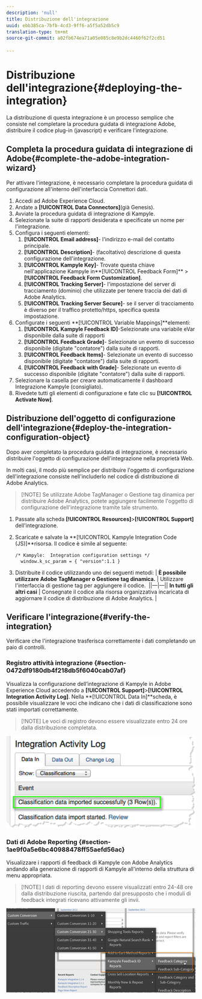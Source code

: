 ```yaml
---
description: 'null'
title: Distribuzione dell'integrazione
uuid: ebb385ca-7bfb-4cd3-9ff6-a5f5a52db5c9
translation-type: tm+mt
source-git-commit: a02fb674ea71a05e085c8e9b2dc4460f62f2cd51

---
```



# Distribuzione dell&#39;integrazione{#deploying-the-integration}

La distribuzione di questa integrazione è un processo semplice che consiste nel completare la procedura guidata di integrazione Adobe, distribuire il codice plug-in (javascript) e verificare l&#39;integrazione.

## Completa la procedura guidata di integrazione di Adobe{#complete-the-adobe-integration-wizard}

Per attivare l&#39;integrazione, è necessario completare la procedura guidata di configurazione all&#39;interno dell&#39;interfaccia Connettori dati.

1. Accedi ad Adobe Experience Cloud.
1. Andate a **[!UICONTROL Data Connectors]**(già Genesis).
1. Avviate la procedura guidata di integrazione di Kampyle.
1. Selezionate la suite di rapporti desiderata e specificate un nome per l&#39;integrazione.
1. Configura i seguenti elementi:
   1. **[!UICONTROL Email address]**- l&#39;indirizzo e-mail del contatto principale.
   1. **[!UICONTROL Description]**- (facoltativo) descrizione di questa configurazione dell&#39;integrazione.
   1. **[!UICONTROL Kampyle Key]**- Trovate questa chiave nell&#39;applicazione Kampyle in**[!UICONTROL Feedback Form]** > **[!UICONTROL Feedback Form Customization]**.
   1. **[!UICONTROL Tracking Server]**- l&#39;impostazione del server di tracciamento (dominio) che utilizzate per tenere traccia dei dati di Adobe Analytics.
   1. **[!UICONTROL Tracking Server Secure]**- se il server di tracciamento è diverso per il traffico protetto/https, specifica questa impostazione.
1. Configurate i seguenti **[!UICONTROL Variable Mappings]**elementi:
   1. **[!UICONTROL Kampyle Feedback ID]**-Selezionate una variabile eVar disponibile dalla suite di rapporti
   1. **[!UICONTROL Feedback Grade]**- Selezionate un evento di successo disponibile (digitate &quot;contatore&quot;) dalla suite di rapporti.
   1. **[!UICONTROL Feedback Items]**- Selezionate un evento di successo disponibile (digitate &quot;contatore&quot;) dalla suite di rapporti.
   1. **[!UICONTROL Feedback with Grade]**- Selezionate un evento di successo disponibile (digitate &quot;contatore&quot;) dalla suite di rapporti.
1. Selezionare la casella per creare automaticamente il dashboard Integrazione Kampyle (consigliato).
1. Rivedete tutti gli elementi di configurazione e fate clic su **[!UICONTROL Activate Now]**.

## Distribuzione dell&#39;oggetto di configurazione dell&#39;integrazione{#deploy-the-integration-configuration-object}

Dopo aver completato la procedura guidata di integrazione, è necessario distribuire l&#39;oggetto di configurazione dell&#39;integrazione nella proprietà Web.

In molti casi, il modo più semplice per distribuire l&#39;oggetto di configurazione dell&#39;integrazione consiste nell&#39;includerlo nel codice di distribuzione di Adobe Analytics.

> [!NOTE] Se utilizzate Adobe TagManager o Gestione tag dinamica per distribuire Adobe Analytics, potete aggiungere facilmente l&#39;oggetto di configurazione dell&#39;integrazione tramite tale strumento.

1. Passate alla scheda **[!UICONTROL Resources]**>**[!UICONTROL Support]** dell&#39;integrazione.
1. Scaricate e salvate la **[!UICONTROL Kampyle Integration Code (JS)]**risorsa. Il codice è simile al seguente:

   ```
   /* Kampyle:  Integration configuration settings */
     window.k_sc_param = { "version":1.1 }
   ```

1. Distribuite il codice utilizzando uno dei seguenti metodi:
| **È possibile utilizzare Adobe TagManager o Gestione tag dinamica.** | Utilizzare l&#39;interfaccia di gestione tag per aggiungere il codice.  ||—|—|| **In tutti gli altri casi** | Consegnate il codice alla risorsa organizzativa incaricata di aggiornare il codice di distribuzione di Adobe Analytics.  |

## Verificare l&#39;integrazione{#verify-the-integration}

Verificare che l&#39;integrazione trasferisca correttamente i dati completando un paio di controlli.

### Registro attività integrazione {#section-0472df9180db4f218db5f6040cab07af}

Visualizza la configurazione dell’integrazione di Kampyle in Adobe Experience Cloud accedendo a **[!UICONTROL Support]**>**[!UICONTROL Integration Activity Log]**. Nella **[!UICONTROL Data In]**scheda, è possibile visualizzare le voci che indicano che i dati di classificazione sono stati importati correttamente.

> [!NOTE] Le voci di registro devono essere visualizzate entro 24 ore dalla distribuzione completata.

![](assets/integration_activity_log.png)

### Dati di Adobe Reporting {#section-1ae9f0a5e6bc40988478ff55aefd56ac}

Visualizzare i rapporti di feedback di Kampyle con Adobe Analytics andando alla generazione di rapporti di Kampyle all&#39;interno della struttura di menu appropriata.

> [!NOTE] I dati di reporting devono essere visualizzati entro 24-48 ore dalla distribuzione riuscita, partendo dal presupposto che i moduli di feedback integrati ricevano attivamente gli invii.

![](assets/adobe_reporting_data.png)


